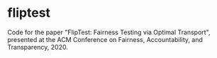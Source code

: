 # fliptest
Code for the paper "FlipTest: Fairness Testing via Optimal Transport", presented at the ACM Conference on Fairness, Accountability, and Transparency, 2020.
